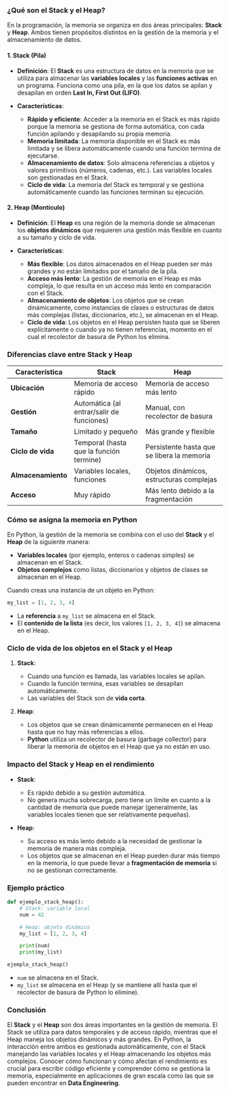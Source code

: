 
### ¿Qué son el Stack y el Heap?

En la programación, la memoria se organiza en dos áreas principales: **Stack** y **Heap**. Ambos tienen propósitos distintos en la gestión de la memoria y el almacenamiento de datos.

#### 1. Stack (Pila)

- **Definición**: El **Stack** es una estructura de datos en la memoria que se utiliza para almacenar las **variables locales** y las **funciones activas** en un programa. Funciona como una pila, en la que los datos se apilan y desapilan en orden **Last In, First Out (LIFO)**.
  
- **Características**:
  - **Rápido y eficiente**: Acceder a la memoria en el Stack es más rápido porque la memoria se gestiona de forma automática, con cada función apilando y desapilando su propia memoria.
  - **Memoria limitada**: La memoria disponible en el Stack es más limitada y se libera automáticamente cuando una función termina de ejecutarse.
  - **Almacenamiento de datos**: Solo almacena referencias a objetos y valores primitivos (números, cadenas, etc.). Las variables locales son gestionadas en el Stack.
  - **Ciclo de vida**: La memoria del Stack es temporal y se gestiona automáticamente cuando las funciones terminan su ejecución.

#### 2. Heap (Montículo)

- **Definición**: El **Heap** es una región de la memoria donde se almacenan los **objetos dinámicos** que requieren una gestión más flexible en cuanto a su tamaño y ciclo de vida.
  
- **Características**:
  - **Más flexible**: Los datos almacenados en el Heap pueden ser más grandes y no están limitados por el tamaño de la pila.
  - **Acceso más lento**: La gestión de memoria en el Heap es más compleja, lo que resulta en un acceso más lento en comparación con el Stack.
  - **Almacenamiento de objetos**: Los objetos que se crean dinámicamente, como instancias de clases o estructuras de datos más complejas (listas, diccionarios, etc.), se almacenan en el Heap.
  - **Ciclo de vida**: Los objetos en el Heap persisten hasta que se liberen explícitamente o cuando ya no tienen referencias, momento en el cual el recolector de basura de Python los elimina.

### Diferencias clave entre Stack y Heap

| Característica         | Stack                         | Heap                          |
|------------------------|-------------------------------|-------------------------------|
| **Ubicación**          | Memoria de acceso rápido      | Memoria de acceso más lento   |
| **Gestión**            | Automática (al entrar/salir de funciones) | Manual, con recolector de basura |
| **Tamaño**             | Limitado y pequeño            | Más grande y flexible         |
| **Ciclo de vida**      | Temporal (hasta que la función termine) | Persistente hasta que se libera la memoria |
| **Almacenamiento**     | Variables locales, funciones  | Objetos dinámicos, estructuras complejas |
| **Acceso**             | Muy rápido                    | Más lento debido a la fragmentación |

### Cómo se asigna la memoria en Python

En Python, la gestión de la memoria se combina con el uso del **Stack** y el **Heap** de la siguiente manera:

- **Variables locales** (por ejemplo, enteros o cadenas simples) se almacenan en el Stack.
- **Objetos complejos** como listas, diccionarios y objetos de clases se almacenan en el Heap.

Cuando creas una instancia de un objeto en Python:

```python
my_list = [1, 2, 3, 4]
```

- La **referencia** a `my_list` se almacena en el Stack.
- El **contenido de la lista** (es decir, los valores `[1, 2, 3, 4]`) se almacena en el Heap.

### Ciclo de vida de los objetos en el Stack y el Heap

1. **Stack**:
   - Cuando una función es llamada, las variables locales se apilan.
   - Cuando la función termina, esas variables se desapilan automáticamente.
   - Las variables del Stack son de **vida corta**.

2. **Heap**:
   - Los objetos que se crean dinámicamente permanecen en el Heap hasta que no hay más referencias a ellos.
   - **Python** utiliza un recolector de basura (garbage collector) para liberar la memoria de objetos en el Heap que ya no están en uso.

### Impacto del Stack y Heap en el rendimiento

- **Stack**:
  - Es rápido debido a su gestión automática.
  - No genera mucha sobrecarga, pero tiene un límite en cuanto a la cantidad de memoria que puede manejar (generalmente, las variables locales tienen que ser relativamente pequeñas).

- **Heap**:
  - Su acceso es más lento debido a la necesidad de gestionar la memoria de manera más compleja.
  - Los objetos que se almacenan en el Heap pueden durar más tiempo en la memoria, lo que puede llevar a **fragmentación de memoria** si no se gestionan correctamente.

### Ejemplo práctico

```python
def ejemplo_stack_heap():
    # Stack: variable local
    num = 42

    # Heap: objeto dinámico
    my_list = [1, 2, 3, 4]

    print(num)
    print(my_list)

ejemplo_stack_heap()
```

- `num` se almacena en el Stack.
- `my_list` se almacena en el Heap (y se mantiene allí hasta que el recolector de basura de Python lo elimine).

### Conclusión

El **Stack** y el **Heap** son dos áreas importantes en la gestión de memoria. El Stack se utiliza para datos temporales y de acceso rápido, mientras que el Heap maneja los objetos dinámicos y más grandes. En Python, la interacción entre ambos es gestionada automáticamente, con el Stack manejando las variables locales y el Heap almacenando los objetos más complejos. Conocer cómo funcionan y cómo afectan el rendimiento es crucial para escribir código eficiente y comprender cómo se gestiona la memoria, especialmente en aplicaciones de gran escala como las que se pueden encontrar en **Data Engineering**.
